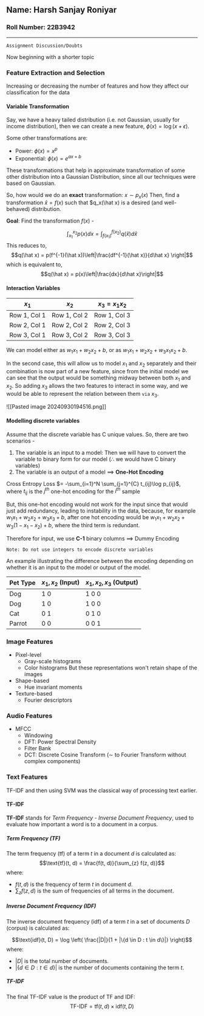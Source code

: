 ## Name: Harsh Sanjay Roniyar
### Roll Number: 22B3942
---
`Assignment Discussion/Doubts`

Now beginning with a shorter topic
### Feature Extraction and Selection
Increasing or decreasing the number of features and how they affect our classification for the data
#### Variable Transformation
Say, we have a heavy tailed distribution (i.e. not Gaussian, usually for income distribution), then we can create a new feature, $\phi(x) = \log(x+\epsilon)$.

Some other transformations are:
- Power: $\phi(x) = x^p$
- Exponential: $\phi(x) = e^{ax+b}$

These transformations that help in approximate transformation of some other distribution into a Gaussian Distribution, since all our techniques were based on Gaussian.

So, how would we do an **exact** transformation:
$x \sim p_x(x)$
Then, find a transformation $\hat x = f(x)$ such that $q_x(\hat x) is a desired (and well-behaved) distribution.

**Goal**: Find the transformation $f(x)$ - 

$$\int_{x_1}^{x_2}p(x)dx = \int_{f(x_1)}^{f(x_2)}q(\hat x)d\hat x$$
This reduces to, $$q(\hat x) = p(f^{-1}(\hat x))\left|\frac{df^{-1}(\hat x)}{d\hat x} \right|$$
which is equivalent to, $$q(\hat x) = p(x)\left|\frac{dx}{d\hat x}\right|$$
#### Interaction Variables
| $x_1$        | $x_2$        | $x_3 = x_1x_2$ |
| ------------ | ------------ | -------------- |
| Row 1, Col 1 | Row 1, Col 2 | Row 1, Col 3   |
| Row 2, Col 1 | Row 2, Col 2 | Row 2, Col 3   |
| Row 3, Col 1 | Row 3, Col 2 | Row 3, Col 3   |
We can model either as $w_1x_1 + w_2x_2 + b$, or as $w_1x_1+w_2x_2+w_3x_1x_2+b$. 

In the second case, this will allow us to model $x_1$ and $x_2$ separately and their combination is now part of a new feature, since from the initial model we can see that the output would be something midway between both $x_1$ and $x_2$. So adding $x_3$ allows the two features to interact in some way, and we would be able to represent the relation between them `via` $x_3$.

![[Pasted image 20240930194516.png]]

#### Modelling discrete variables

Assume that the discrete variable has C unique values.
So, there are two scenarios - 
1. The variable is an input to a model: Then we will have to convert the variable to binary form for our model  ($\therefore$ we would have C binary variables)
2. The variable is an output of a model $\implies$ **One-Hot Encoding**

Cross Entropy Loss $= -\sum_{i=1}^N \sum_{j=1}^{C} t_{ij}\log p_{ij}$, 
where $t_{ij}$ is the $j^{th}$ one-hot encoding for the $i^{th}$ sample

But, this one-hot encoding would not work for the input since that would just add redundancy, leading to instability in the data, because, for example $w_1x_1+w_2x_2+w_3x_3+b$, after one hot encoding would be $w_1x_1+w_2x_2+w_3(1-x_1-x_2)+b$, where the third term is redundant.

Therefore for input, we use **C-1** binary columns $\implies$ Dummy Encoding

`Note: Do not use integers to encode discrete variables`

An example illustrating the difference between the encoding depending on whether it is an input to the model or output of the model.

| Pet Type | $x_1, x_2$ (Input) | $x_1, x_2, x_3$ (Output) |
| -------- | ------------------ | ------------------------ |
| Dog      | 1 0                | 1 0 0                    |
| Dog      | 1 0                | 1 0 0                    |
| Cat      | 0 1                | 0 1 0                    |
| Parrot   | 0 0                | 0 0 1                    |
### Image Features
- Pixel-level
	- Gray-scale histograms
	- Color histograms
	But these representations won't retain shape of the images
- Shape-based
	- Hue invariant moments
- Texture-based 
	- Fourier descriptors
### Audio Features
- MFCC
	- Windowing
	- DFT: Power Spectral Density
	- Filter Bank
	- DCT: Discrete Cosine Transform ($\sim$ to Fourier Transform without complex components)
### Text Features
TF-IDF and then using SVM was the classical way of processing text earlier.
#### TF-IDF

**TF-IDF** stands for *Term Frequency - Inverse Document Frequency*, used to evaluate how important a word is to a document in a corpus.
##### Term Frequency (TF)
The term frequency (tf) of a term $t$ in a document $d$ is calculated as:
$$\text{tf}(t, d) = \frac{f(t, d)}{\sum_{z} f(z, d)}$$
where:
- $f(t, d)$ is the frequency of term $t$ in document $d$.
- $\sum_{z} f(z, d)$ is the sum of frequencies of all terms in the document.
##### Inverse Document Frequency (IDF)
The inverse document frequency (idf) of a term $t$ in a set of documents $D$ (corpus) is calculated as:

$$\text{idf}(t, D) = \log \left( \frac{|D|}{1 + |\{d \in D : t \in d\}|} \right)$$
where:
- $|D|$ is the total number of documents.
- $|\{d \in D : t \in d\}|$ is the number of documents containing the term $t$.
##### TF-IDF
The final TF-IDF value is the product of TF and IDF:
$$
\text{TF-IDF} = \text{tf}(t, d) \times \text{idf}(t, D)
$$

